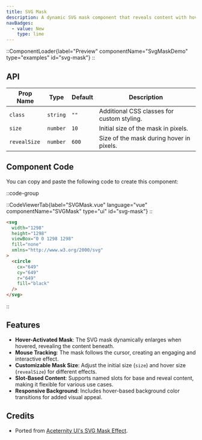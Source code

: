 ```yaml
---
title: SVG Mask
description: A dynamic SVG mask component that reveals content with hover and mouse movement.
navBadges:
  - value: New
    type: lime
---
```


::ComponentLoader{label="Preview" componentName="SvgMaskDemo" type="examples" id="svg-mask"}
::

## API

| Prop Name    | Type     | Default | Description                                |
| ------------ | -------- | ------- | ------------------------------------------ |
| `class`      | `string` | `""`    | Additional CSS classes for custom styling. |
| `size`       | `number` | `10`    | Initial size of the mask in pixels.        |
| `revealSize` | `number` | `600`   | Size of the mask during hover in pixels.   |

## Component Code

You can copy and paste the following code to create this component:

::code-group

::CodeViewerTab{label="SVGMask.vue" language="vue" componentName="SVGMask" type="ui" id="svg-mask"}
::

```html [mask.svg]
<svg
  width="1298"
  height="1298"
  viewBox="0 0 1298 1298"
  fill="none"
  xmlns="http://www.w3.org/2000/svg"
>
  <circle
    cx="649"
    cy="649"
    r="649"
    fill="black"
  />
</svg>
```

::

## Features

- **Hover-Activated Mask**: The SVG mask dynamically enlarges when hovered, revealing the content beneath.
- **Mouse Tracking**: The mask follows the cursor, creating an engaging and interactive effect.
- **Customizable Mask Size**: Adjust the initial size (`size`) and hover size (`revealSize`) for different effects.
- **Slot-Based Content**: Supports named slots for base and reveal content, making it flexible for various use cases.
- **Responsive Background**: Includes hover-based background color transitions for added visual appeal.

## Credits

- Ported from [Aceternity UI's SVG Mask Effect](https://ui.aceternity.com/components/text-generate-effect).
